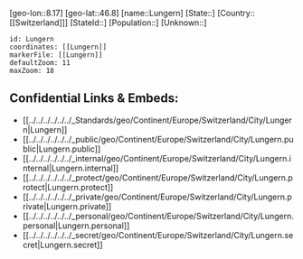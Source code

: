 ﻿---
location: [46.8,8.17]
mapzoom: [7,12] 
mapmarker: city 
type: City
tags:
- geo/City


SpocWebEntityId: 32145
isDeleted: false
confidential: public

---
[geo-lon::8.17]
[geo-lat::46.8]
[name::Lungern]
[State::]
[Country::[[Switzerland]]]
[StateId::]
[Population::]
[Unknown::]


```leaflet
id: Lungern
coordinates: [[Lungern]]
markerFile: [[Lungern]]
defaultZoom: 11 
maxZoom: 18
```


## Confidential Links & Embeds: 
- [[../../../../../../_Standards/geo/Continent/Europe/Switzerland/City/Lungern|Lungern]] 
- [[../../../../../../_public/geo/Continent/Europe/Switzerland/City/Lungern.public|Lungern.public]] 
- [[../../../../../../_internal/geo/Continent/Europe/Switzerland/City/Lungern.internal|Lungern.internal]] 
- [[../../../../../../_protect/geo/Continent/Europe/Switzerland/City/Lungern.protect|Lungern.protect]] 
- [[../../../../../../_private/geo/Continent/Europe/Switzerland/City/Lungern.private|Lungern.private]] 
- [[../../../../../../_personal/geo/Continent/Europe/Switzerland/City/Lungern.personal|Lungern.personal]] 
- [[../../../../../../_secret/geo/Continent/Europe/Switzerland/City/Lungern.secret|Lungern.secret]] 
